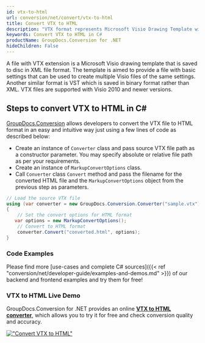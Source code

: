 ```yaml
---
id: vtx-to-html
url: conversion/net/convert/vtx-to-html
title: Convert VTX to HTML
description: "VTX format represents Microsoft Visio Drawing Template with .vtx extension. Learn how to convert VTX to HTML file programmatically in C# language using GroupDocs.Conversion for .NET library."
keywords: Convert VTX to HTML in C#
productName: GroupDocs.Conversion for .NET
hideChildren: False
---
```


A file with VTX extension is a Microsoft Visio drawing template that is saved to disc in XML file format. The template is aimed to provide a file with basic settings that can be used to create multiple Visio files of the same settings. Another similar format is VST which is saved in binary format rather than XML. VTX files are supported with Visio 2010 and newer versions.

## Steps to convert VTX to HTML in C#

[GroupDocs.Conversion](https://products.groupdocs.com/conversion/net) allows developers to convert the VTX file to HTML format in an easy and intuitive way just using a few lines of code as described below:

* Create an instance of `Converter` class and pass source VTX file path as a constructor parameter. You may specify absolute or relative file path as per your requirements. 
* Create an instance of `MarkupConvertOptions` class.
* Call `Converter` class `Convert` method and pass the filename for the converted HTML file and the `MarkupConvertOptions` object from the previous step as parameters.

```csharp
// Load the source VTX file
using (var converter = new GroupDocs.Conversion.Converter("sample.vtx"))
{
    // Set the convert options for HTML format
   var options = new MarkupConvertOptions();
    // Convert to HTML format
    converter.Convert("converted.html", options);
}
```

### Code Examples

Please find more [use-cases and complete C# sources]({{< ref "conversion/net/developer-guide/examples-and-demos.md" >}}) of our backend and frontend examples and try them for free!

### VTX to HTML Live Demo

GroupDocs.Conversion for .NET provides an online [**VTX to HTML converter**](https://products.groupdocs.app/conversion/vtx-to-html), which allows you to try it for free and check conversion quality and accuracy.

[!["Convert VTX to HTML"](conversion/net/images/convert-to-html/convert-vtx-to-html.png)](https://products.groupdocs.app/conversion/vtx-to-html)